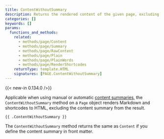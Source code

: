```yaml
---
title: ContentWithoutSummary
description: Returns the rendered content of the given page, excluding the content summary.
categories: []
keywords: []
params:
  functions_and_methods:
    related:
      - methods/page/Content
      - methods/page/Summary
      - methods/page/RawContent
      - methods/page/Plain
      - methods/page/PlainWords
      - methods/page/RenderShortcodes
    returnType: template.HTML
    signatures: [PAGE.ContentWithoutSummary]
---
```


{{< new-in 0.134.0 />}}

Applicable when using manual or automatic [content summaries], the `ContentWithoutSummary` method on a `Page` object renders Markdown and shortcodes to HTML, excluding the content summary from the result.

[content summaries]: /content-management/summaries/#manual-summary

```go-html-template
{{ .ContentWithoutSummary }}
```

The `ContentWithoutSummary` method returns the same as `Content` if you define the content summary in front matter.
